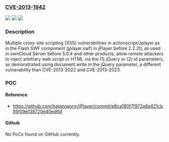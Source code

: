 ### [CVE-2013-1942](https://cve.mitre.org/cgi-bin/cvename.cgi?name=CVE-2013-1942)
![](https://img.shields.io/static/v1?label=Product&message=n%2Fa&color=blue)
![](https://img.shields.io/static/v1?label=Version&message=n%2Fa&color=blue)
![](https://img.shields.io/static/v1?label=Vulnerability&message=n%2Fa&color=brighgreen)

### Description

Multiple cross-site scripting (XSS) vulnerabilities in actionscript/Jplayer.as in the Flash SWF component (jplayer.swf) in jPlayer before 2.2.20, as used in ownCloud Server before 5.0.4 and other products, allow remote attackers to inject arbitrary web script or HTML via the (1) jQuery or (2) id parameters, as demonstrated using document.write in the jQuery parameter, a different vulnerability than CVE-2013-2022 and CVE-2013-2023.

### POC

#### Reference
- https://github.com/happyworm/jPlayer/commit/e8ca190f7f972a6a421cb95f09e138720e40ed6d

#### Github
No PoCs found on GitHub currently.

